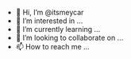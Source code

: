 - 👋 Hi, I’m @itsmeycar
- 👀 I’m interested in ...
- 🌱 I’m currently learning ...
- 💞️ I’m looking to collaborate on ...
- 📫 How to reach me ...

<!---
itsmeycar/itsmeycar is a ✨ special ✨ repository because its `README.md` (this file) appears on your GitHub profile.
You can click the Preview link to take a look at your changes.
--->
